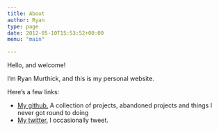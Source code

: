 ```yaml
---
title: About
author: Ryan
type: page
date: 2012-05-10T15:53:52+00:00
menu: "main"

---
```

Hello, and welcome!

I&#8217;m Ryan Murthick, and this is my personal website.

Here&#8217;s a few links:

  * <span style="line-height: 14px;"><a href="http://github.com/rymate1234">My github.</a> A collection of projects, abandoned projects and things I never got round to doing</span>
  * [My twitter.][1] I occasionally tweet.

 [1]: http://twitter.com/rymate1234